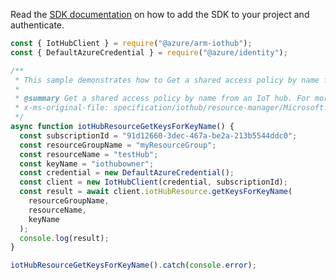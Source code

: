 Read the [SDK documentation](https://github.com/Azure/azure-sdk-for-js/blob/%40azure%2Farm-iothub_6.1.1/sdk/iothub/arm-iothub/README.md) on how to add the SDK to your project and authenticate.

```javascript
const { IotHubClient } = require("@azure/arm-iothub");
const { DefaultAzureCredential } = require("@azure/identity");

/**
 * This sample demonstrates how to Get a shared access policy by name from an IoT hub. For more information, see: https://docs.microsoft.com/azure/iot-hub/iot-hub-devguide-security.
 *
 * @summary Get a shared access policy by name from an IoT hub. For more information, see: https://docs.microsoft.com/azure/iot-hub/iot-hub-devguide-security.
 * x-ms-original-file: specification/iothub/resource-manager/Microsoft.Devices/stable/2021-07-02/examples/iothub_getkey.json
 */
async function iotHubResourceGetKeysForKeyName() {
  const subscriptionId = "91d12660-3dec-467a-be2a-213b5544ddc0";
  const resourceGroupName = "myResourceGroup";
  const resourceName = "testHub";
  const keyName = "iothubowner";
  const credential = new DefaultAzureCredential();
  const client = new IotHubClient(credential, subscriptionId);
  const result = await client.iotHubResource.getKeysForKeyName(
    resourceGroupName,
    resourceName,
    keyName
  );
  console.log(result);
}

iotHubResourceGetKeysForKeyName().catch(console.error);
```
